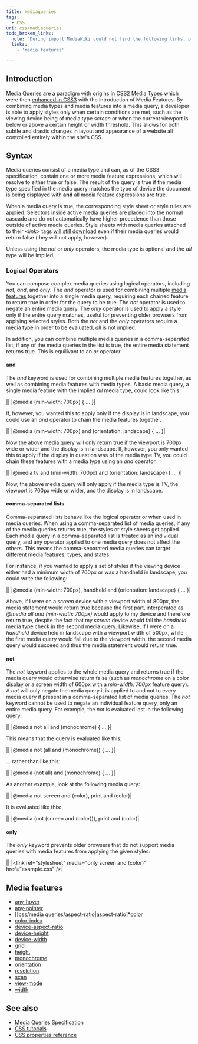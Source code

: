 ```yaml
---
title: mediaqueries
tags:
  - CSS
uri: css/mediaqueries
todo_broken_links:
  note: 'During import MediaWiki could not find the following links, please fix and adjust this list.'
  links:
    - 'media features'

---
```

## Introduction

Media Queries are a paradigm [with origins in CSS2 Media Types](http://www.w3.org/TR/CSS2/media.html) which were then [enhanced in CSS3](http://www.w3.org/TR/css3-mediaqueries/) with the introduction of Media Features. By combining media types and media features into a media query, a developer is able to apply styles only when certain conditions are met, such as the viewing device being of media type *screen* or when the current viewport is below or above a certain height or width threshold. This allows for both subtle and drastic changes in layout and appearance of a website all controlled entirely within the site's CSS.

## Syntax

Media queries consist of a media type and can, as of the CSS3 specification, contain one or more media feature expressions, which will resolve to either true or false. The result of the query is true if the media type specified in the media query matches the type of device the document is being displayed with **and** all media feature expressions are true.

When a media query is true, the corresponding style sheet or style rules are applied. Selectors inside active media queries are placed into the normal cascade and do not automatically have higher precedence than those outside of active media queries. Style sheets with media queries attached to their *\<link\>* tags [will still download](http://scottjehl.github.com/CSS-Download-Tests/) even if their media queries would return false (they will not apply, however).

Unless using the *not* or *only* operators, the media type is optional and the *all* type will be implied.

### Logical Operators

You can compose complex media queries using logical operators, including *not*, *and*, and *only*. The *and* operator is used for combining multiple [media features](/w/index.php?title=media_features&action=edit&redlink=1) together into a single media query, requiring each chained feature to return true in order for the query to be true. The *not* operator is used to negate an entire media query. The *only* operator is used to apply a style only if the entire query matches, useful for preventing older browsers from applying selected styles. Both the *not* and the *only* operators require a media type in order to be evaluated, *all* is not implied.

In addition, you can combine multiple media queries in a comma-separated list; if any of the media queries in the list is true, the entire media statement returns true. This is equilivant to an *or* operator.

#### and

The *and* keyword is used for combining multiple media features together, as well as combining media features with media types. A basic media query, a single media feature with the implied *all* media type, could look like this:

||
|@media (min-width: 700px) { ... }|

If, however, you wanted this to apply only if the display is in landscape, you could use an *and* operator to chain the media features together.

||
|@media (min-width: 700px) and (orientation: landscape) { ... }|

Now the above media query will only return true if the viewport is 700px wide or wider and the display is in landscape. If, however, you only wanted this to apply if the display in question was of the media type TV, you could chain these features with a media type using an *and* operator.

||
|@media tv and (min-width: 700px) and (orientation: landscape) { ... }|

Now, the above media query will only apply if the media type is TV, the viewport is 700px wide or wider, and the display is in landscape.

#### comma-separated lists

Comma-separated lists behave like the logical operator *or* when used in media queries. When using a comma-separated list of media queries, if any of the media queries returns true, the styles or style sheets get applied. Each media query in a comma-separated list is treated as an individual query, and any operator applied to one media query does not affect the others. This means the comma-separated media queries can target different media features, types, and states.

For instance, if you wanted to apply a set of styles if the viewing device either had a minimum width of 700px or was a handheld in landscape, you could write the following:

||
|@media (min-width: 700px), handheld and (orientation: landscape) { ... }|

Above, if I were on a *screen* device with a viewport width of 800px, the media statement would return true because the first part, interperated as *@media all and (min-width: 700px)* would apply to my device and therefore return true, despite the fact that my *screen* device would fail the *handheld* media type check in the second media query. Likewise, if I were on a *handheld* device held in landscape with a viewport width of 500px, while the first media query would fail due to the viewport width, the second media query would succeed and thus the media statement would return true.

#### not

The *not* keyword applies to the whole media query and returns true if the media query would otherwise return false (such as *monochrome* on a color display or a screen width of 600px with a *min-width: 700px* feature query). A *not* will only negate the media query it is applied to and not to every media query if present in a comma-separated list of media queries. The *not* keyword cannot be used to negate an individual feature query, only an entire media query. For example, the *not* is evaluated last in the following query:

||
|@media not all and (monochrome) { ... }|

This means that the query is evaluated like this:

||
|@media not (all and (monochrome)) { ... }|

... rather than like this:

||
|@media (not all) and (monochrome) { ... }|

As another example, look at the following media query:

||
|@media not screen and (color), print and (color)|

It is evaluated like this:

||
|@media (not (screen and (color))), print and (color)|

#### only

The *only* keyword prevents older browsers that do not support media queries with media features from applying the given styles:

||
|\<link rel="stylesheet" media="only screen and (color)" href="example.css" /\>|

## Media features

-   [any-hover](/css/media_queries/any-hover)
-   [any-pointer](/css/media_queries/any-pointer)
-   [[css/media queries/aspect-ratio|aspect-ratio]\*[color](/css/media_queries/color)
-   [color-index](/css/media_queries/color-index)
-   [device-aspect-ratio](/css/media_queries/device-aspect-ratio)
-   [device-height](/css/media_queries/device-height)
-   [device-width](/css/media_queries/device-width)
-   [grid](/css/media_queries/grid)
-   [height](/css/media_queries/height)
-   [monochrome](/css/media_queries/monochrome)
-   [orientation](/css/media_queries/orientation)
-   [resolution](/css/media_queries/resolution)
-   [scan](/css/media_queries/scan)
-   [view-mode](/css/media_queries/view-mode)
-   [width](/css/media_queries/width)

## See also

-   [Media Queries Specification](http://www.w3.org/TR/css3-mediaqueries/)
-   [CSS tutorials](/css/tutorials)
-   [CSS properties reference](/css/properties)
